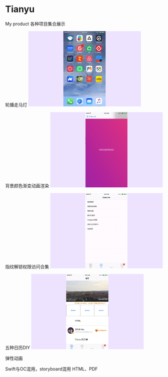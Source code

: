 # Tianyu
My product
各种项目集合展示

轮播走马灯
![](https://github.com/Tianyu95/Tianyu/blob/master/Picgif/%E5%BC%95%E5%AF%BC%E9%A1%B5A7%E5%B8%A7.gif "")


背景颜色渐变动画渲染
![](https://github.com/Tianyu95/Tianyu/blob/master/Picgif/%E8%83%8C%E6%99%AF%E9%A2%9C%E8%89%B2%E6%B8%90%E5%8F%98%E5%8A%A8%E7%94%BB%E6%B8%B2%E6%9F%93.gif "背景颜色渐变动画渲染")

指纹解锁权限访问合集
![](https://github.com/Tianyu95/Tianyu/blob/master/Picgif/%E6%8C%87%E7%BA%B9%E6%9D%83%E9%99%90.gif "指纹解锁权限访问合集")
 
 
五种日历DIY
![](https://github.com/Tianyu95/Tianyu/blob/master/Picgif/%E6%97%A5%E5%8E%868%E5%B8%A7.gif "日历DIY")


弹性动画

Swift与OC混用，storyboard混用
HTML、PDF


